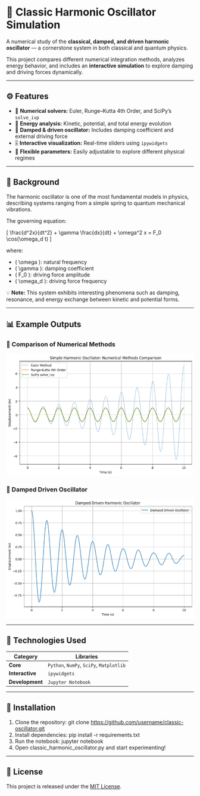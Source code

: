 # 🎵 Classic Harmonic Oscillator Simulation

A numerical study of the **classical, damped, and driven harmonic oscillator** — a cornerstone system in both classical and quantum physics.

This project compares different numerical integration methods, analyzes energy behavior, and includes an **interactive simulation** to explore damping and driving forces dynamically.

---

## ⚙️ Features

- 🧮 **Numerical solvers:** Euler, Runge–Kutta 4th Order, and SciPy’s `solve_ivp`  
- 🔋 **Energy analysis:** Kinetic, potential, and total energy evolution  
- 🌊 **Damped & driven oscillator:** Includes damping coefficient and external driving force  
- 🎚️ **Interactive visualization:** Real-time sliders using `ipywidgets`  
- 🔧 **Flexible parameters:** Easily adjustable to explore different physical regimes
---

## 🧠 Background

The harmonic oscillator is one of the most fundamental models in physics, describing systems ranging from a simple spring to quantum mechanical vibrations.

The governing equation: 

\[
\frac{d^2x}{dt^2} + \gamma \frac{dx}{dt} + \omega^2 x = F_0 \cos(\omega_d t)
\]

where:  
- \( \omega \): natural frequency  
- \( \gamma \): damping coefficient  
- \( F_0 \): driving force amplitude  
- \( \omega_d \): driving force frequency  

💡 **Note:** This system exhibits interesting phenomena such as damping, resonance, and energy exchange between kinetic and potential forms.

---

## 📊 Example Outputs

### 🔹 Comparison of Numerical Methods
![Comparison of Methods](methods_comparison.png)

### 🔹 Damped Driven Oscillator
![Damped Driven Oscillator](damped_driven_oscillator.png)


---

## 🧰 Technologies Used

| Category | Libraries |
|-----------|------------|
| **Core** | `Python`, `NumPy`, `SciPy`, `Matplotlib` |
| **Interactive** | `ipywidgets` |
| **Development** | `Jupyter Notebook` |

---

## 🚀 Installation

1. Clone the repository:  git clone https://github.com/username/classic-oscillator.git
2. Install dependencies: pip install -r requirements.txt
3. Run the notebook: jupyter notebook
4. Open classic_harmonic_oscillator.py and start experimenting!

---

## 📝 License
This project is released under the [MIT License](LICENSE).
